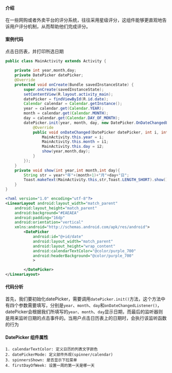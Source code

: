 #### 介绍
在一些网购或者外卖平台的评分系统，往往采用星级评分，这组件能够更直观地告诉用户评分机制，从而帮助他们完成评分。

#### 案例代码
点击日历表，并打印所选日期

```java
public class MainActivity extends Activity {

    private int year,month,day;
    private DatePicker datePicker;
    @Override
    protected void onCreate(Bundle savedInstanceState) {
        super.onCreate(savedInstanceState);
        setContentView(R.layout.activity_main);
        datePicker = findViewById(R.id.date);
        Calendar calendar = Calendar.getInstance();
        year = calendar.get(Calendar.YEAR);
        month = calendar.get(Calendar.MONTH);
        day = calendar.get(Calendar.DAY_OF_MONTH);
        datePicker.init(year, month, day, new DatePicker.OnDateChangedListener() {
            @Override
            public void onDateChanged(DatePicker datePicker, int i, int i1, int i2) {
                MainActivity.this.year = i;
                MainActivity.this.month = i1;
                MainActivity.this.day = i2;
                show(year,month,day);
            }
        });
    }
    private void show(int year,int month,int day){
        String str = year+"年"+(month+1)+"月"+day+"日";
        Toast.makeText(MainActivity.this,str,Toast.LENGTH_SHORT).show();
    }
}
```
```xml
<?xml version="1.0" encoding="utf-8"?>
<LinearLayout android:layout_width="match_parent"
    android:layout_height="match_parent"
    android:background="#EAEAEA"
    android:padding="16dp"
    android:orientation="vertical"
    xmlns:android="http://schemas.android.com/apk/res/android">
        <DatePicker
            android:id="@+id/date"
            android:layout_width="match_parent"
            android:layout_height="wrap_content"
            android:calendarTextColor="@color/purple_700"
            android:headerBackground="@color/purple_700"
            >

        </DatePicker>
</LinearLayout>
```
#### 代码分析
首先，我们要初始化datePicker，需要调用`datePicker.init()`方法，这个方法中有四个参数需要填写，分别是`year`、`month`、`day`和`onDateChangedListener()`，datePicker会根据我们所填写的`year`、`month`、`day`显示日期，而最后的监听器则是用来监听日期的点击事件的。当用户点击日历表上的日期时，会执行该监听函数的行为

#### DatePicker 组件属性
```text
1. calendarTextColor: 定义日历的列表文字颜色
2. datePickerMode: 定义部件外观(spinner/calendar)
3. spinnersShown: 是否显示下拉菜单
4. firstDayOfWeek: 设置一周的第一天是哪一天
```